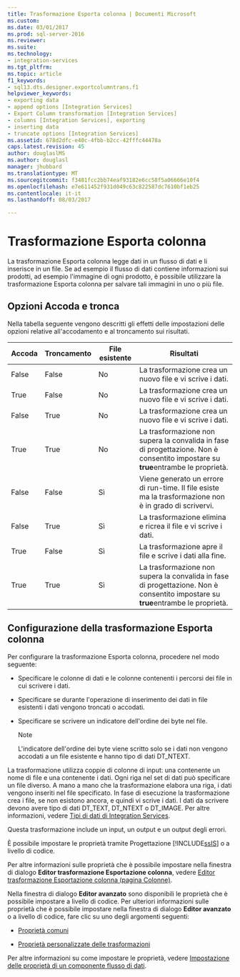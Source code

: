 ```yaml
---
title: Trasformazione Esporta colonna | Documenti Microsoft
ms.custom: 
ms.date: 03/01/2017
ms.prod: sql-server-2016
ms.reviewer: 
ms.suite: 
ms.technology:
- integration-services
ms.tgt_pltfrm: 
ms.topic: article
f1_keywords:
- sql13.dts.designer.exportcolumntrans.f1
helpviewer_keywords:
- exporting data
- append options [Integration Services]
- Export Column transformation [Integration Services]
- columns [Integration Services], exporting
- inserting data
- truncate options [Integration Services]
ms.assetid: 678d2dfc-e40c-4fbb-b2cc-42fffc44478a
caps.latest.revision: 45
author: douglaslMS
ms.author: douglasl
manager: jhubbard
ms.translationtype: MT
ms.sourcegitcommit: f3481fcc2bb74eaf93182e6cc58f5a06666e10f4
ms.openlocfilehash: e7e611452f931d049c63c822587dc7610bf1eb25
ms.contentlocale: it-it
ms.lasthandoff: 08/03/2017

---
```

# <a name="export-column-transformation"></a>Trasformazione Esporta colonna
  La trasformazione Esporta colonna legge dati in un flusso di dati e li inserisce in un file. Se ad esempio il flusso di dati contiene informazioni sui prodotti, ad esempio l'immagine di ogni prodotto, è possibile utilizzare la trasformazione Esporta colonna per salvare tali immagini in uno o più file.  
  
## <a name="append-and-truncate-options"></a>Opzioni Accoda e tronca  
 Nella tabella seguente vengono descritti gli effetti delle impostazioni delle opzioni relative all'accodamento e al troncamento sui risultati.  
  
|Accoda|Troncamento|File esistente|Risultati|  
|------------|--------------|-----------------|-------------|  
|False|False|No|La trasformazione crea un nuovo file e vi scrive i dati.|  
|True|False|No|La trasformazione crea un nuovo file e vi scrive i dati.|  
|False|True|No|La trasformazione crea un nuovo file e vi scrive i dati.|  
|True|True|No|La trasformazione non supera la convalida in fase di progettazione. Non è consentito impostare su **true**entrambe le proprietà.|  
|False|False|Sì|Viene generato un errore di run-time. Il file esiste ma la trasformazione non è in grado di scrivervi.|  
|False|True|Sì|La trasformazione elimina e ricrea il file e vi scrive i dati.|  
|True|False|Sì|La trasformazione apre il file e scrive i dati alla fine.|  
|True|True|Sì|La trasformazione non supera la convalida in fase di progettazione. Non è consentito impostare su **true**entrambe le proprietà.|  
  
## <a name="configuration-of-the-export-column-transformation"></a>Configurazione della trasformazione Esporta colonna  
 Per configurare la trasformazione Esporta colonna, procedere nel modo seguente:  
  
-   Specificare le colonne di dati e le colonne contenenti i percorsi dei file in cui scrivere i dati.  
  
-   Specificare se durante l'operazione di inserimento dei dati in file esistenti i dati vengono troncati o accodati.  
  
-   Specificare se scrivere un indicatore dell'ordine dei byte nel file.  
  
    > [!NOTE]  
    >  L'indicatore dell'ordine dei byte viene scritto solo se i dati non vengono accodati a un file esistente e hanno tipo di dati DT_NTEXT.  
  
 La trasformazione utilizza coppie di colonne di input: una contenente un nome di file e una contenente i dati. Ogni riga nel set di dati può specificare un file diverso. A mano a mano che la trasformazione elabora una riga, i dati vengono inseriti nel file specificato. In fase di esecuzione la trasformazione crea i file, se non esistono ancora, e quindi vi scrive i dati. I dati da scrivere devono avere tipo di dati DT_TEXT, DT_NTEXT o DT_IMAGE. Per altre informazioni, vedere [Tipi di dati di Integration Services](../../../integration-services/data-flow/integration-services-data-types.md).  
  
 Questa trasformazione include un input, un output e un output degli errori.  
  
 È possibile impostare le proprietà tramite Progettazione [!INCLUDE[ssIS](../../../includes/ssis-md.md)] o a livello di codice.  
  
 Per altre informazioni sulle proprietà che è possibile impostare nella finestra di dialogo **Editor trasformazione Esportazione colonna**, vedere [Editor trasformazione Esportazione colonna &#40;pagina Colonne&#41;](../../../integration-services/data-flow/transformations/export-column-transformation-editor-columns-page.md).  
  
 Nella finestra di dialogo **Editor avanzato** sono disponibili le proprietà che è possibile impostare a livello di codice. Per ulteriori informazioni sulle proprietà che è possibile impostare nella finestra di dialogo **Editor avanzato** o a livello di codice, fare clic su uno degli argomenti seguenti:  
  
-   [Proprietà comuni](http://msdn.microsoft.com/library/51973502-5cc6-4125-9fce-e60fa1b7b796)  
  
-   [Proprietà personalizzate delle trasformazioni](../../../integration-services/data-flow/transformations/transformation-custom-properties.md)  
  
 Per altre informazioni su come impostare le proprietà, vedere [Impostazione delle proprietà di un componente flusso di dati](../../../integration-services/data-flow/set-the-properties-of-a-data-flow-component.md).  
  
  
